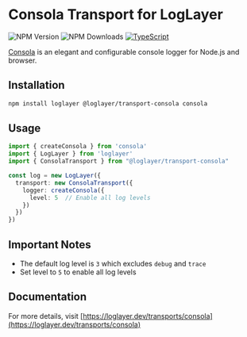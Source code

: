# Consola Transport for LogLayer

![NPM Version](https://img.shields.io/npm/v/%40loglayer%2Ftransport-consola)
![NPM Downloads](https://img.shields.io/npm/dm/%40loglayer%2Ftransport-consola)
[![TypeScript](https://img.shields.io/badge/%3C%2F%3E-TypeScript-%230074c1.svg)](http://www.typescriptlang.org/)

[Consola](https://github.com/unjs/consola) is an elegant and configurable console logger for Node.js and browser.

## Installation

```bash
npm install loglayer @loglayer/transport-consola consola
```

## Usage

```typescript
import { createConsola } from 'consola'
import { LogLayer } from 'loglayer'
import { ConsolaTransport } from "@loglayer/transport-consola"

const log = new LogLayer({
  transport: new ConsolaTransport({
    logger: createConsola({
      level: 5  // Enable all log levels
    })
  })
})
```

## Important Notes

- The default log level is `3` which excludes `debug` and `trace`
- Set level to `5` to enable all log levels

## Documentation

For more details, visit [https://loglayer.dev/transports/consola](https://loglayer.dev/transports/consola)
